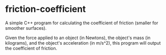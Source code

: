 # friction-coefficient

A simple C++ program for calculating the coefficient of friction (smaller for smoother surfaces).

Given the force applied to an object (in Newtons), the object's mass (in kilograms), and the object's acceleration (in m/s^2), this program will output the coefficient of friction.
